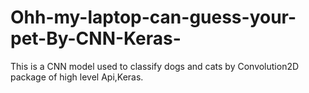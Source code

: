 # Ohh-my-laptop-can-guess-your-pet-By-CNN-Keras-
This is a CNN model used to classify dogs and cats by Convolution2D package of high level Api,Keras.
